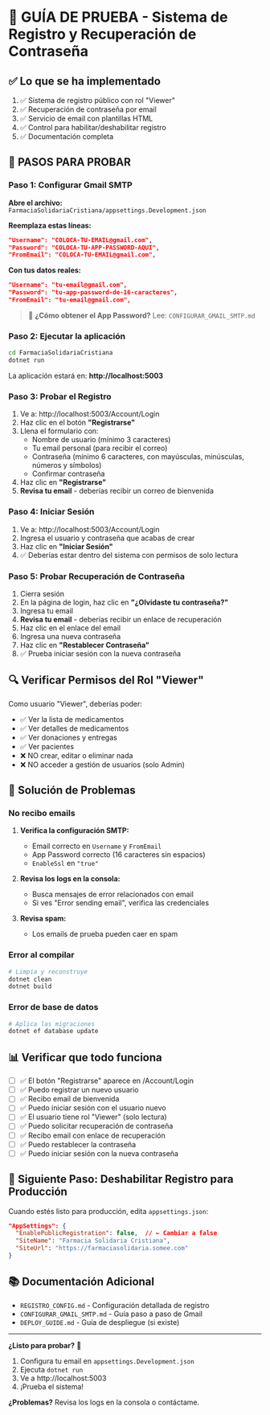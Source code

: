 # 🚀 GUÍA DE PRUEBA - Sistema de Registro y Recuperación de Contraseña

## ✅ Lo que se ha implementado

1. ✅ Sistema de registro público con rol "Viewer"
2. ✅ Recuperación de contraseña por email
3. ✅ Servicio de email con plantillas HTML
4. ✅ Control para habilitar/deshabilitar registro
5. ✅ Documentación completa

## 📝 PASOS PARA PROBAR

### Paso 1: Configurar Gmail SMTP

**Abre el archivo:** `FarmaciaSolidariaCristiana/appsettings.Development.json`

**Reemplaza estas líneas:**
```json
"Username": "COLOCA-TU-EMAIL@gmail.com",
"Password": "COLOCA-TU-APP-PASSWORD-AQUI",
"FromEmail": "COLOCA-TU-EMAIL@gmail.com",
```

**Con tus datos reales:**
```json
"Username": "tu-email@gmail.com",
"Password": "tu-app-password-de-16-caracteres",
"FromEmail": "tu-email@gmail.com",
```

> 📖 **¿Cómo obtener el App Password?** Lee: `CONFIGURAR_GMAIL_SMTP.md`

### Paso 2: Ejecutar la aplicación

```bash
cd FarmaciaSolidariaCristiana
dotnet run
```

La aplicación estará en: **http://localhost:5003**

### Paso 3: Probar el Registro

1. Ve a: http://localhost:5003/Account/Login
2. Haz clic en el botón **"Registrarse"**
3. Llena el formulario con:
   - Nombre de usuario (mínimo 3 caracteres)
   - Tu email personal (para recibir el correo)
   - Contraseña (mínimo 6 caracteres, con mayúsculas, minúsculas, números y símbolos)
   - Confirmar contraseña
4. Haz clic en **"Registrarse"**
5. **Revisa tu email** - deberías recibir un correo de bienvenida

### Paso 4: Iniciar Sesión

1. Ve a: http://localhost:5003/Account/Login
2. Ingresa el usuario y contraseña que acabas de crear
3. Haz clic en **"Iniciar Sesión"**
4. ✅ Deberías estar dentro del sistema con permisos de solo lectura

### Paso 5: Probar Recuperación de Contraseña

1. Cierra sesión
2. En la página de login, haz clic en **"¿Olvidaste tu contraseña?"**
3. Ingresa tu email
4. **Revisa tu email** - deberías recibir un enlace de recuperación
5. Haz clic en el enlace del email
6. Ingresa una nueva contraseña
7. Haz clic en **"Restablecer Contraseña"**
8. ✅ Prueba iniciar sesión con la nueva contraseña

## 🔍 Verificar Permisos del Rol "Viewer"

Como usuario "Viewer", deberías poder:
- ✅ Ver la lista de medicamentos
- ✅ Ver detalles de medicamentos
- ✅ Ver donaciones y entregas
- ✅ Ver pacientes
- ❌ NO crear, editar o eliminar nada
- ❌ NO acceder a gestión de usuarios (solo Admin)

## 🐛 Solución de Problemas

### No recibo emails

1. **Verifica la configuración SMTP:**
   - Email correcto en `Username` y `FromEmail`
   - App Password correcto (16 caracteres sin espacios)
   - `EnableSsl` en `"true"`

2. **Revisa los logs en la consola:**
   - Busca mensajes de error relacionados con email
   - Si ves "Error sending email", verifica las credenciales

3. **Revisa spam:**
   - Los emails de prueba pueden caer en spam

### Error al compilar

```bash
# Limpia y reconstruye
dotnet clean
dotnet build
```

### Error de base de datos

```bash
# Aplica las migraciones
dotnet ef database update
```

## 📊 Verificar que todo funciona

- [ ] ✅ El botón "Registrarse" aparece en /Account/Login
- [ ] ✅ Puedo registrar un nuevo usuario
- [ ] ✅ Recibo email de bienvenida
- [ ] ✅ Puedo iniciar sesión con el usuario nuevo
- [ ] ✅ El usuario tiene rol "Viewer" (solo lectura)
- [ ] ✅ Puedo solicitar recuperación de contraseña
- [ ] ✅ Recibo email con enlace de recuperación
- [ ] ✅ Puedo restablecer la contraseña
- [ ] ✅ Puedo iniciar sesión con la nueva contraseña

## 🎯 Siguiente Paso: Deshabilitar Registro para Producción

Cuando estés listo para producción, edita `appsettings.json`:

```json
"AppSettings": {
  "EnablePublicRegistration": false,  // ← Cambiar a false
  "SiteName": "Farmacia Solidaria Cristiana",
  "SiteUrl": "https://farmaciasolidaria.somee.com"
}
```

## 📚 Documentación Adicional

- `REGISTRO_CONFIG.md` - Configuración detallada de registro
- `CONFIGURAR_GMAIL_SMTP.md` - Guía paso a paso de Gmail
- `DEPLOY_GUIDE.md` - Guía de despliegue (si existe)

---

**¿Listo para probar?** 🚀

1. Configura tu email en `appsettings.Development.json`
2. Ejecuta `dotnet run`
3. Ve a http://localhost:5003
4. ¡Prueba el sistema!

**¿Problemas?** Revisa los logs en la consola o contáctame.
